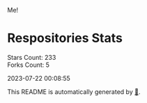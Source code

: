 Me!

# Respositories Stats
Stars Count: 233  
Forks Count: 5

2023-07-22 00:08:55  

This README is automatically generated by [🐰](https://github.com/rnitta/rnitta).
